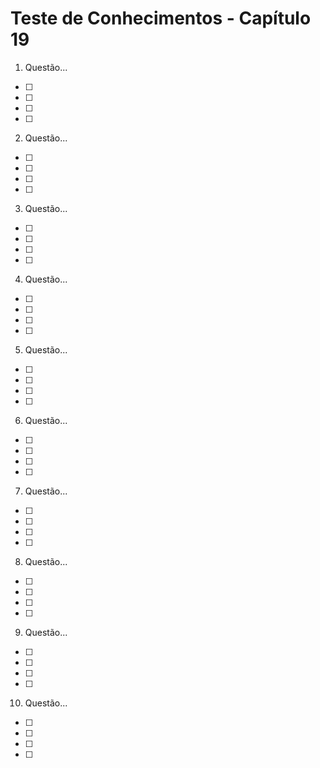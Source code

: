 # Teste de Conhecimentos - Capítulo 19

1. Questão...
* [ ] 
* [ ] 
* [ ] 
* [ ] 

2. Questão...
* [ ] 
* [ ] 
* [ ] 
* [ ] 

3. Questão...
* [ ] 
* [ ] 
* [ ] 
* [ ] 

4. Questão...
* [ ] 
* [ ] 
* [ ] 
* [ ] 

5. Questão...
* [ ] 
* [ ] 
* [ ] 
* [ ] 

6. Questão...
* [ ] 
* [ ] 
* [ ] 
* [ ] 

7. Questão...
* [ ] 
* [ ] 
* [ ] 
* [ ] 

8. Questão...
* [ ] 
* [ ] 
* [ ] 
* [ ] 

9. Questão...
* [ ] 
* [ ] 
* [ ] 
* [ ] 

10. Questão...
* [ ] 
* [ ] 
* [ ] 
* [ ] 
